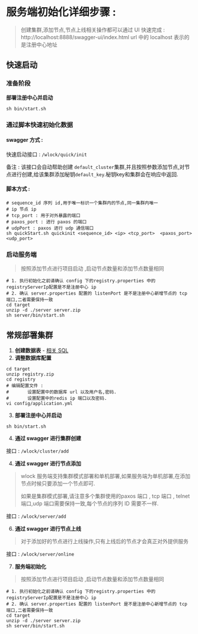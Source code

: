 


# 服务端初始化详细步骤 : 

> 创建集群,添加节点,节点上线相关操作都可以通过 UI 快速完成 : http://localhost:8888/swagger-ui/index.html
> url 中的 localhost 表示的是注册中心地址

## 快速启动
### 准备阶段
**部署注册中心并启动**

```shell
sh bin/start.sh
```
### 通过脚本快速初始化数据
#### swagger 方式 : 

快速启动接口 : `/wlock/quick/init`

备注 : 该接口会自动帮助创建 `default_cluster`集群,并且按照参数添加节点,对节点进行创建,给该集群添加秘钥`default_key`.秘钥key和集群会在响应中返回.

#### 脚本方式 : 

```shell
# sequence_id 序列 id,用于唯一标识一个集群内的节点,同一集群内唯一
# ip 节点 ip
# tcp_port : 用于对外暴露的端口
# paxos_port : 进行 paxos 的端口
# udpPort : paxos 进行 udp 通信端口
sh quickStart.sh quickinit <sequence_id> <ip> <tcp_port>  <paxos_port> <udp_port>
```
### 启动服务端
> 按照添加节点进行项目启动 ,启动节点数量和添加节点数量相同

```shell
# 1. 执行初始化之前请确认 config 下的registry.properties 中的 registryServerIp配置是不是注册中心 ip
# 2. 确认 server.properties 配置的 listenPort 是不是注册中心新增节点的 tcp 端口,二者需要保持一致
cd target
unzip -d ./server server.zip
sh server/bin/start.sh
```


## 常规部署集群

1. **创建数据表** - [相关 SQL](sql/create.sql)
2. **调整数据库配置**
```
cd target
unzip registry.zip
cd registry
# 编辑配置文件 : 
#		设置配置中的数据库 url 以及用户名,密码.
#		设置配置中的redis ip 端口以及密码.
vi config/application.yml
```
3. **部署注册中心并启动**

```shell
sh bin/start.sh
```
4. **通过 swagger 进行集群创建**

接口 : `/wlock/cluster/add`

4. **通过 swagger 进行节点添加** 

> wlock 服务端支持集群模式部署和单机部署,如果服务端为单机部署,在添加节点时候只要添加一个节点即可.
>
> 如果是集群模式部署,请注意多个集群使用的paxos 端口  , tcp 端口  , telnet 端口,udp 端口需要保持一致,每个节点的序列 ID 需要不一样.

接口 : `/wlock/server/add`

6. **通过 swagger 进行节点上线**
> 对于添加好的节点进行上线操作,只有上线后的节点才会真正对外提供服务

接口 : `/wlock/server/online`


7. **服务端初始化**
> 按照添加节点进行项目启动 ,启动节点数量和添加节点数量相同

```shell
# 1. 执行初始化之前请确认 config 下的registry.properties 中的 registryServerIp配置是不是注册中心 ip
# 2. 确认 server.properties 配置的 listenPort 是不是注册中心新增节点的 tcp 端口,二者需要保持一致
cd target
unzip -d ./server server.zip
sh server/bin/start.sh
```
